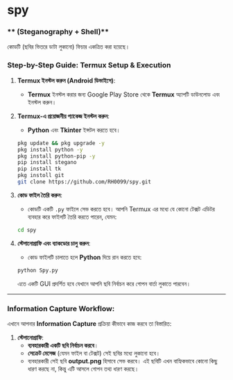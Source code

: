 # spy
### ** (Steganography + Shell)**

কোডটি (ছবির ভিতরে ডাটা লুকানো) ফিচার একত্রিত করা হয়েছে।

### **Step-by-Step Guide: Termux Setup & Execution**

1. **Termux ইনস্টল করুন (Android ডিভাইসে)**:
   - **Termux** ইনস্টল করার জন্য Google Play Store থেকে **Termux** অ্যাপটি ডাউনলোড এবং ইনস্টল করুন।

2. **Termux-এ প্রয়োজনীয় প্যাকেজ ইনস্টল করুন**:
   - **Python** এবং **Tkinter** ইন্সটল করতে হবে।

   ```bash
   pkg update && pkg upgrade -y
   pkg install python -y
   pkg install python-pip -y
   pip install stegano
   pip install tk
   pkg instoll git
   git clone https://github.com/RH0099/spy.git
   ```

3. **কোড ফাইল তৈরি করুন**:
   - কোডটি একটি `.py` ফাইলে সেভ করতে হবে। আপনি Termux এর মধ্যে যে কোনো টেক্সট এডিটর ব্যবহার করে ফাইলটি তৈরি করতে পারেন, যেমন:
   
   ```bash
   cd spy
   ```

5. **স্টেগানোগ্রাফি এবং ব্যাকডোর চালু করুন**:
   - কোড ফাইলটি চালাতে হলে **Python** দিয়ে রান করতে হবে:
   ```bash
   python Spy.py
   ```

   এতে একটি GUI প্রদর্শিত হবে যেখানে আপনি ছবি নির্বাচন করে গোপন বার্তা লুকাতে পারবেন। 
---

### **Information Capture Workflow**:
এখানে আপনার **Information Capture** প্রক্রিয়া কীভাবে কাজ করবে তা বিস্তারিত:

1. **স্টেগানোগ্রাফি**:
   - **ব্যবহারকারী একটি ছবি নির্বাচন করবে**।
   - **সেক্রেট মেসেজ** (যেমন ফাইল বা টেক্সট) সেই ছবির মধ্যে লুকানো হবে।
   - ব্যবহারকারী সেই ছবি **output.png** হিসাবে সেভ করবে। এই ছবিটি এখন বাহ্যিকভাবে কোনো কিছু ধারণ করছে না, কিন্তু এটি আসলে গোপন তথ্য ধারণ করছে।

